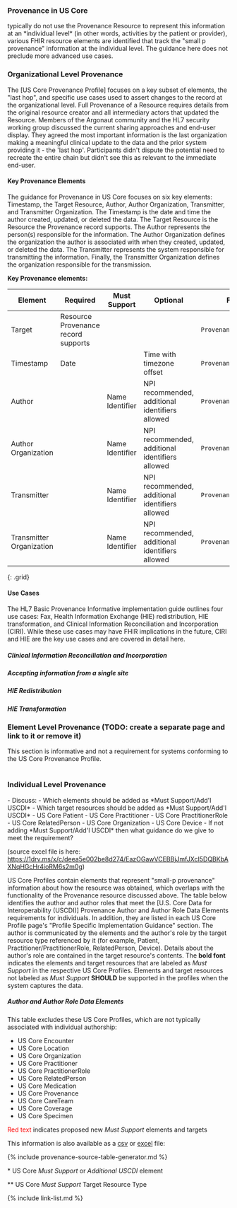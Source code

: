 
### Provenance in US Core
<div class="bg-success" markdown="1">
typically do not use the Provenance Resource to represent this information at an *individual level* (in other words, activities by the patient or provider), various FHIR resource elements are identified that track the "small p provenance" information at the individual level. The guidance here does not preclude more advanced use cases.

</div><!-- new-content -->

### <span class="bg-success" markdown="1">Organizational Level</span><!-- new-content --> Provenance

<span class="bg-success" markdown="1">The [US Core Provenance Profile] focuses on a key subset of elements, the "last hop", and specific use cases used to assert changes to the record at the organizational level.<!-- new-content --> Full Provenance of a Resource requires details from the original resource creator and all intermediary actors that updated the Resource. Members of the Argonaut community and the HL7 security working group discussed the current sharing approaches and end-user display. They agreed the most important information is the last organization making a meaningful clinical update to the data and the prior system providing it - the 'last hop'. Participants didn't dispute the potential need to recreate the entire chain but didn't see this as relevant to the immediate end-user.

#### Key Provenance Elements

The guidance for Provenance in US Core focuses on six key elements: Timestamp, the Target Resource, Author, Author Organization, Transmitter, and Transmitter Organization. The Timestamp is the date and time the author created, updated, or deleted the data. The Target Resource is the Resource the Provenance record supports. The Author represents the person(s) responsible for the information. The Author Organization defines the organization the author is associated with when they created, updated, or deleted the data. The Transmitter represents the system responsible for transmitting the information. Finally, the Transmitter Organization defines the organization responsible for the transmission.

**Key Provenance elements:**

Element | Required | Must Support |Optional| FHIR Element|
---|---|---|---|---
Target | Resource Provenance <br>record supports | | | `Provenance.target`
Timestamp | Date | | Time with timezone offset | `Provenance.recorded`
Author | | Name<br>Identifier | NPI recommended, additional identifiers allowed| `Provenance.agent.who`
Author Organization | | Name<br>Identifier  | NPI recommended, additional identifiers allowed |`Provenance.agent.onBehalfOf`
Transmitter | | Name<br>Identifier | NPI recommended, additional identifiers allowed| `Provenance.agent.who`
Transmitter Organization | | Name<br>Identifier  | NPI recommended, additional identifiers allowed |`Provenance.agent.onBehalfOf`
{: .grid}

#### Use Cases

The HL7 Basic Provenance Informative implementation guide outlines four use cases: Fax, Health Information Exchange (HIE) redistribution, HIE transformation, and Clinical Information Reconciliation and Incorporation (CIRI). While these use cases may have FHIR implications in the future, CIRI and HIE are the key use cases and are covered in detail here.

##### Clinical Information Reconciliation and Incorporation
<!-- {% raw %} 
[Clinical Information Reconciliation and Incorporation (CIRI)] is when a user reviews and updates or accepts information into their system. The data could come from a Health Information Exchange (HIE), a 3rd-party FHIR server, or a patient providing information. Figure 1 represents information from Good Health and Sunshine Health Organization. Dr. Reconciled reviews the data in Figure 1, updates the reaction to hives, and stores it in the Future Health Organization system. When a mobile app requests the information, it receives Dr. Reconciled as the Author and Future Health as the organization. This type of authorship change is only relevant for data suitable for reconciliation, such as medications, allergies, and problems. If Dr. Accepted had saved other clinical content into his EHR that is not reconciled but stored, such as clinical notes, that content must retain its original author.

The Figure below represents information from two different organizations to a clinician for reconciliation:

{% include img.html img="Provenance_Recon_Workflow_Step2.svg" caption="Figure 1: Clinical Information Reconciliation and Incorporation (CIRI) from two Organizations" %}

 Dr. Reconciled is the latest author after updating the reaction on 5/15/2019 and accepting it to the local data store. By accepting the information, Dr. Reconciled is taking over the responsibility.

 `GET /AllergyIntolerance?patient=[ID]&_revinclude=Provenance:target`

Good Health Organization Provenance
{% include examplebutton_default.html example="get-all-allergy-provenance-good-health" b_title = "Click Here to See 'Get Allergy Information for a Patient at Good Health' Example" %}

Sunshine Health Organization Provenance
{% include examplebutton_default.html example="get-all-allergy-provenance-sunshine-health" b_title = "Click Here to See 'Get Allergy Information for a Patient at Sunshine Health' Example" %}

After reconciliation, the Future Health Organization Provenance contains the latest information.
{% include examplebutton_default.html example="get-all-allergy-provenance-future-health" b_title = "Click Here to See 'Get Allergy Information for a Patient at Future Health' Example" %} {% endraw %} -->

##### Accepting information from a single site
<!-- {% raw %} 
The Figure below represents information after a provider accepted data from a single site:

{% include img.html img="Provenance_Recon_Single_Organization.svg" caption="Figure 2: CIRI After Accepting Reconciliation, No Changes" %}

Dr. Accepted is the latest author after verifying the problem on 5/2018 and accepting the problem data into their local data store since it went through an interactive reconciliation process.
 {% endraw %} -->
##### HIE Redistribution
<!-- {% raw %} 
A Health Information Exchange (HIE) is an organization and technology that facilitates information exchange between one and many partners. In specific HIE scenarios, they only redistribute information, while in others, they store, transform, and redistribute information. The HIE must maintain the clinical content fidelity (original author, author organization, and timestamp). In addition, the HIE must keep track of who sent them the information for auditing; however, they are not required to include the original transmitter when redistributing content.

{% include img.html img="Provenance_HIE_Single_Org_Device.svg" caption="Figure 3: HIE Redistribution - No clinical content transformation" %}

Since no clinical content is changed in the HIE redistribution, the best scenario is a Provenance Record with:
- `Provenance.agent.type` = author
  - `Provenance.agent.who` set to the practitioner who authored the content (i.e., not the HIE)
  - `Provenance.agent.onBehalfOf` set to the organization that the author acted on behalf of before sharing with the HIE
- `Provenance.agent.type` = transmitter
  - `Provenance.agent.who` set to the HIE organization

 The timestamp and pointer (i.e., target) to the appropriate Resource are required in all cases and must be included. This IG would note these as **SHALL** constraints if systems always had the Author and Author Organizations available. Participants in the development of this guide reported that the Author information provided to HIEs needs to be more consistent and reliable.  

 {% endraw %} -->
##### HIE Transformation
<!-- {% raw %} 
Unlike Use Case 3 - HIE Redistribution, Use Case 4 includes data transformation. Information is received (e.g., v2 lab, other CDs), transformed by a HIE, stored, and passed in a new format (e.g., CCD or FHIR).

{% include img.html img="Provenance_HIE_Multi_Org_Device.svg" caption="Figure 4: HIE Transformation - Clinical content is transformed" %}

Transformation of data from one format to another **MAY** change the authorship of the information, where the HIE is the author/author organization. The HIE must maintain the original data source. An `agent.type`="assembler", `agent.type`="transmitter", or other agents from [Provenance Agent Type] value set **MAY** also be included. Due to insufficient implementer guidance, the Basic Provenance guidance here does not specify how to assign authorship for this use case. HL7 plans to gather additional input and include it in the HL7 Basic Provenance Informative guide for C-CDA and FHIR.

 {% endraw %} -->

### Element Level Provenance  (TODO: create a separate page and link to it or remove it)

<div class="stu-note" markdown="1">
This section is informative and not a requirement for systems conforming to the US Core Provenance Profile.
</div><!-- stu-note -->

<!-- {% raw %}  Using the FHIR Extension [Target Element], Provenance can target a particular element or set of elements. For example, to document how and who supplied patient demographic data such as Race and Ethnicity (R/E), gender identity, and sexual orientation.

Example:

In this [US Core Patient Profile] example, the patient demographic data such as Race and Ethnicity (R/E), gender identity, etc., have *individual element ids* within a resource for internal and external referencing:

{% include examplebutton_default.html example="Patient-example-targeted-provenance.json" b_title = "Click Here to See Individual Element Ids Within a Patient Resource Example" %}

This [US Core Provenance Profile] resource communicates who, how, and when elements such as Race and Ethnicity (R/E), gender identity, etc., were collected. Note that the [Target Element] Extension references the element ids within the Patient resource:

{% include examplebutton_default.html example="Provenance-example-targeted-provenance.json" b_title = "Click Here to See an Element Level Provenance Example" %} {% endraw %} -->
<br />

### <span class="bg-success" markdown="1">Individual Level Provenance</span><!-- new-content -->

<div class="bg-warning" markdown="1">
- Discuss:
  - Which elements should be added  as *Must Support/Add'l USCDI*
  - Which target resources should be added as *Must Support/Add'l USCDI*
    - US Core Patient
    - US Core Practitioner
    - US Core PractitionerRole
    - US Core RelatedPerson
    - US Core Organization
    - US Core Device
  - If not adding *Must Support/Add'l USCDI* then what guidance do we give to meet the requirement?

(source excel file is here: https://1drv.ms/x/c/deea5e002be8d274/EazOGawVCEBBjJmfJXcI5DQBKbAXNqHGcHr4ioRM6s2m0g)
</div><!-- new-content --> 
<div class="bg-success" markdown="1">

US Core Profiles contain elements that represent "small-p provenance" information about how the resource was obtained, which overlaps with the functionality of the Provenance resource discussed above. The table below identifies the author and author roles that meet the [U.S. Core Data for Interoperability (USCDI)] Provenance Author and Author Role Data Elements requirements for individuals. In addition, they are listed in each US Core Profile page's "Profile Specific Implementation Guidance" section. The author is communicated by the elements and the author's role by the target resource type referenced by it (for example, Patient, Practitioner/PractitionerRole, RelatedPerson, Device). Details about the author's role are contained in the target resource's contents. The **bold font** indicates the elements and target resources that are labeled as *Must Support* in the respective US Core Profiles. Elements and target resources not labeled as *Must Support* **SHOULD** be supported in the profiles when the system captures the data.  

##### Author and Author Role Data Elements

This table excludes these US Core Profiles, which are not typically associated with individual authorship:

- US Core Encounter
- US Core Location
- US Core Organization
- US Core Practitioner
- US Core PractitionerRole
- US Core RelatedPerson
- US Core Medication
- US Core Provenance
- US Core CareTeam
- US Core Coverage
- US Core Specimen

<span style="color: red;">Red text</span> indicates proposed new *Must Support* elements and targets

This information is also available as a [csv](tables/provenance-elements.csv) or [excel](tables/provenance-elements.xlsx) file:

{% include provenance-source-table-generator.md %}

\* US Core *Must Support* or *Additional USCDI* element

\** US Core *Must Support* Target Resource Type
</div><!-- new-content -->

{% include link-list.md %}
